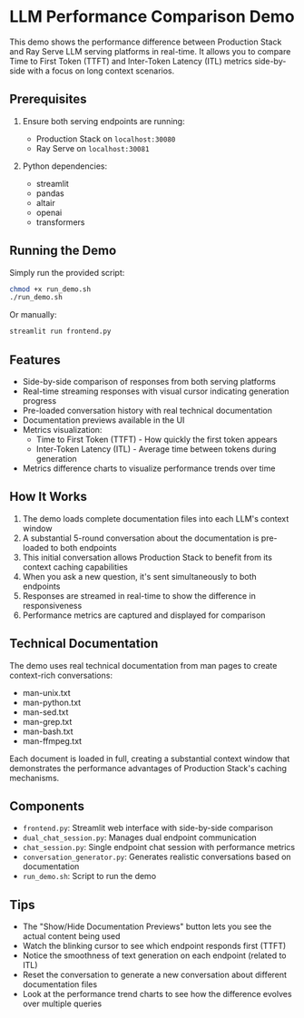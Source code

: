 # LLM Performance Comparison Demo

This demo shows the performance difference between Production Stack and Ray Serve LLM serving platforms in real-time. It allows you to compare Time to First Token (TTFT) and Inter-Token Latency (ITL) metrics side-by-side with a focus on long context scenarios.

## Prerequisites

1. Ensure both serving endpoints are running:
   - Production Stack on `localhost:30080`
   - Ray Serve on `localhost:30081`

2. Python dependencies:
   - streamlit
   - pandas
   - altair
   - openai
   - transformers

## Running the Demo

Simply run the provided script:

```bash
chmod +x run_demo.sh
./run_demo.sh
```

Or manually:

```bash
streamlit run frontend.py
```

## Features

- Side-by-side comparison of responses from both serving platforms
- Real-time streaming responses with visual cursor indicating generation progress
- Pre-loaded conversation history with real technical documentation
- Documentation previews available in the UI
- Metrics visualization:
  - Time to First Token (TTFT) - How quickly the first token appears
  - Inter-Token Latency (ITL) - Average time between tokens during generation
- Metrics difference charts to visualize performance trends over time

## How It Works

1. The demo loads complete documentation files into each LLM's context window
2. A substantial 5-round conversation about the documentation is pre-loaded to both endpoints
3. This initial conversation allows Production Stack to benefit from its context caching capabilities
4. When you ask a new question, it's sent simultaneously to both endpoints
5. Responses are streamed in real-time to show the difference in responsiveness
6. Performance metrics are captured and displayed for comparison

## Technical Documentation

The demo uses real technical documentation from man pages to create context-rich conversations:
- man-unix.txt
- man-python.txt
- man-sed.txt
- man-grep.txt
- man-bash.txt
- man-ffmpeg.txt

Each document is loaded in full, creating a substantial context window that demonstrates the performance advantages of Production Stack's caching mechanisms.

## Components

- `frontend.py`: Streamlit web interface with side-by-side comparison
- `dual_chat_session.py`: Manages dual endpoint communication
- `chat_session.py`: Single endpoint chat session with performance metrics
- `conversation_generator.py`: Generates realistic conversations based on documentation
- `run_demo.sh`: Script to run the demo

## Tips

- The "Show/Hide Documentation Previews" button lets you see the actual content being used
- Watch the blinking cursor to see which endpoint responds first (TTFT)
- Notice the smoothness of text generation on each endpoint (related to ITL)
- Reset the conversation to generate a new conversation about different documentation files
- Look at the performance trend charts to see how the difference evolves over multiple queries
